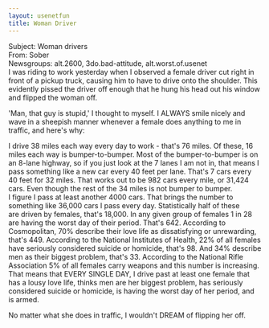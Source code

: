 ```yaml
---   
layout: usenetfun   
title: Woman Driver   
---   
```

   
   
 Subject: Woman drivers   
From: Sober   
Newsgroups: alt.2600, 3do.bad-attitude, alt.worst.of.usenet   
I was riding to work yesterday when I observed a female driver cut right in front of a pickup truck, causing him to have to drive onto the shoulder. This evidently pissed the driver off enough that he hung his head out his window and flipped the woman off.   
   
'Man, that guy is stupid,' I thought to myself. I ALWAYS smile nicely and wave in a sheepish manner whenever a female does anything to me in traffic, and here's why:   
   
I drive 38 miles each way every day to work - that's 76 miles. Of these, 16 miles each way is bumper-to-bumper. Most of the bumper-to-bumper is on an 8-lane highway, so if you just look at the 7 lanes I am not in, that means I pass something like a new car every 40 feet per lane. That's 7 cars every 40 feet for 32 miles. That works out to be 982 cars every mile, or 31,424 cars. Even though the rest of the 34 miles is not bumper to bumper.   
I figure I pass at least another 4000 cars. That brings the number to   
something like 36,000 cars I pass every day. Statistically half of these   
are driven by females, that's 18,000. In any given group of females 1 in 28 are having the worst day of their period. That's 642. According to   
Cosmopolitan, 70% describe their love life as dissatisfying or unrewarding, that's 449. According to the National Institutes of Health, 22% of all females have seriously considered suicide or homicide, that's 98. And 34% describe men as their biggest problem, that's 33. According to the National Rifle Association 5% of all females carry weapons and this number is increasing.   
That means that EVERY SINGLE DAY, I drive past at least one female that has a lousy love life, thinks men are her biggest problem, has seriously considered suicide or homicide, is having the worst day of her period, and is armed.   
   
No matter what she does in traffic, I wouldn't DREAM of flipping her off.   
   
   
   
